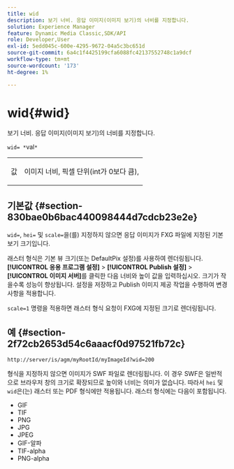 ```yaml
---
title: wid
description: 보기 너비. 응답 이미지(이미지 보기)의 너비를 지정합니다.
solution: Experience Manager
feature: Dynamic Media Classic,SDK/API
role: Developer,User
exl-id: 5edd045c-600e-4295-9672-04a5c3bc651d
source-git-commit: 6a4c1f4425199cfa6088fc42137552748c1a9dcf
workflow-type: tm+mt
source-wordcount: '173'
ht-degree: 1%

---
```


# wid{#wid}

보기 너비. 응답 이미지(이미지 보기)의 너비를 지정합니다.

`wid= *`val`*`

<table id="simpletable_8229FEFB366F4A799C206FD3E3C601BA"> 
 <tr class="strow"> 
  <td class="stentry"> <p><span class="codeph"> <span class="varname"> 값</span></span> </p> </td> 
  <td class="stentry"> <p>이미지 너비, 픽셀 단위(int가 0보다 큼), </p></td> 
 </tr> 
</table>

## 기본값 {#section-830bae0b6bac440098444d7cdcb23e2e}

`wid=`, `hei=` 및 `scale=`을(를) 지정하지 않으면 응답 이미지가 FXG 파일에 지정된 기본 보기 크기입니다.

래스터 형식은 기본 뷰 크기(또는 DefaultPix 설정)를 사용하여 렌더링됩니다. **[!UICONTROL 응용 프로그램 설정]** > **[!UICONTROL Publish 설정]** > **[!UICONTROL 이미지 서버]**&#x200B;를 클릭한 다음 너비와 높이 값을 입력하십시오. 크기가 작을수록 성능이 향상됩니다. 설정을 저장하고 Publish 이미지 제공 작업을 수행하여 변경 사항을 적용합니다.

`scale=1` 명령을 적용하면 래스터 형식 요청이 FXG에 지정된 크기로 렌더링됩니다.

## 예 {#section-2f72cb2653d54c6aaacf0d97521fb72c}

`http://server/is/agm/myRootId/myImageId?wid=200`

형식을 지정하지 않으면 이미지가 SWF 파일로 렌더링됩니다. 이 경우 SWF은 일반적으로 브라우저 창의 크기로 확장되므로 높이와 너비는 의미가 없습니다. 따라서 `hei` 및 `wid`은(는) 래스터 또는 PDF 형식에만 적용됩니다. 래스터 형식에는 다음이 포함됩니다.

* GIF
* TIF
* PNG
* JPG
* JPEG
* GIF-알파
* TIF-alpha
* PNG-alpha
